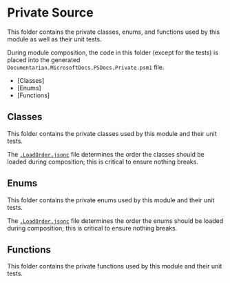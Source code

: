 # Private Source

This folder contains the private classes, enums, and functions used by this module as well as their
unit tests.

During module composition, the code in this folder (except for the tests) is placed into the
generated `Documentarian.MicrosoftDocs.PSDocs.Private.psm1` file.

- [Classes]
- [Enums]
- [Functions]

## Classes

This folder contains the private classes used by this module and their unit tests.

The [`.LoadOrder.jsonc`](Classes/.LoadOrder.jsonc) file determines the order the classes should be
loaded during composition; this is critical to ensure nothing breaks.

<!--
When one or more classes are added, this comment should be replaced with a list of the current
classes with a synopsis and any important notes for maintainers. For example:
- [`Foo`](Classes/Foo.ps1): Used to represent the foo datatype for processing.
  - Currently experimental and unstable, excluded from the build process.
-->

## Enums

This folder contains the private enums used by this module and their unit tests.

The [`.LoadOrder.jsonc`](Enums/.LoadOrder.jsonc) file determines the order the enums should be
loaded during composition; this is critical to ensure nothing breaks.

<!--
When one or more enums are added, this comment should be replaced with a list of the current enums
with a synopsis and any important notes for maintainers. For example:
- [`Bar`](Enums/Bar.ps1): Used for the known-valid values for the Bar property of the Foo datatype.
  - Needs to be updated periodically as the upstream datatype is modified.
-->

## Functions

This folder contains the private functions used by this module and their unit tests.

<!--
When one or more functions are added, this comment should be replaced with a list of the current
functions with a synopsis and any important notes for maintainers. For example:
- [`Get-Foo`](Functions/Foo.ps1): Used to retrieve Foo objects for processing.
  - Currently experimental and unstable, excluded from the build process.
-->
